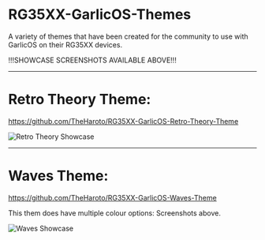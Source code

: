 # RG35XX-GarlicOS-Themes

A variety of themes that have been created for the community to use with GarlicOS on their RG35XX devices.

!!!SHOWCASE SCREENSHOTS AVAILABLE ABOVE!!!
**************************************************

# Retro Theory Theme:  
https://github.com/TheHaroto/RG35XX-GarlicOS-Retro-Theory-Theme

![Retro Theory Showcase](https://user-images.githubusercontent.com/131164472/233557159-9ee8feb2-3685-4b12-a5ae-49fcb5ef00f5.gif)


**************************************************

# Waves Theme: 
https://github.com/TheHaroto/RG35XX-GarlicOS-Waves-Theme

This them does have multiple colour options: Screenshots above.

![Waves Showcase](https://user-images.githubusercontent.com/131164472/233558977-7e8bd675-4e39-48f1-a9d2-0f8cd1e6d859.gif)
